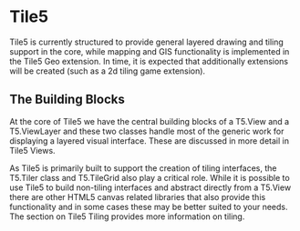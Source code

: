 # Tile5

Tile5 is currently structured to provide general layered drawing and tiling support in the core, while mapping and GIS functionality is implemented in the Tile5 Geo extension.  In time, it is expected that additionally extensions will be created (such as a 2d tiling game extension).

## The Building Blocks

At the core of Tile5 we have the central building blocks of a T5.View and a T5.ViewLayer and these two classes handle most of the generic work for displaying a layered visual interface.  These are discussed in more detail 
in Tile5 Views.

As Tile5 is primarily built to support the creation of tiling interfaces, the T5.Tiler class and T5.TileGrid also play a critical role.  While it is possible to use Tile5 to build non-tiling interfaces and abstract directly from a T5.View there are other HTML5 canvas related libraries that also provide this functionality and in some cases these may be better suited to your needs.  The section on Tile5 Tiling provides more information on tiling.
